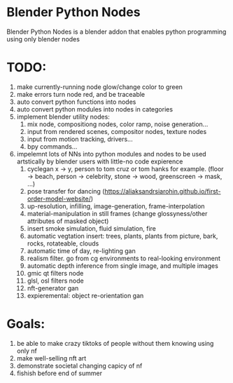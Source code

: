 # Blender Python Nodes
Blender Python Nodes is a blender addon that enables python programming using only blender nodes

# TODO:
  1. make currently-running node glow/change color to green
  2. make errors turn node red, and be traceable
  3. auto convert python functions into nodes
  4. auto convert python modules into nodes in categories
  5. implement blender utility nodes:
      1. mix node, compositiong nodes, color ramp, noise generation...
      2. input from rendered scenes, compositor nodes, texture nodes
      3. input from motion tracking, drivers...
      4. bpy commands...
  6. impelemnt lots of NNs into python modules and nodes to be used artstically by blender users with little-no code expierence
      1. cyclegan x -> y, person to tom cruz or tom hanks for example. (floor -> beach, person -> celebrity, stone -> wood, greenscreen -> mask, ...)
      2. pose transfer for dancing (https://aliaksandrsiarohin.github.io/first-order-model-website/)
      3. up-resolution, infilling, image-generation, frame-interpolation
      4. material-manipulation in still frames (change glossyness/other attributes of masked object)
      5. insert smoke simulation, fluid simulation, fire
      6. automatic vegtation insert: trees, plants, plants from picture, bark, rocks, rotateable, clouds
      7. automatic time of day, re-lighting gan
      8. realism filter. go from cg environments to real-looking environment
      9. automatic depth inference from single image, and multiple images
      10. gmic qt filters node
      11. glsl, osl filters node
      12. nft-generator gan
      13. expieremental: object re-orientation gan

# Goals:
  1. be able to make crazy tiktoks of people without them knowing using only nf
  2. make well-selling nft art
  3. demonstrate societal changing capicy of nf
  4. fishish before end of summer

